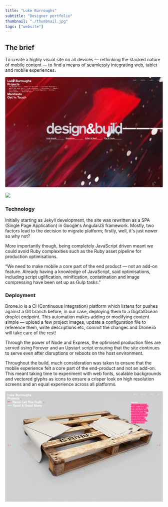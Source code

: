 ```yaml
---
title: "Luke Burroughs"
subtitle: "Designer portfolio"
thumbnail: "./thumbnail.jpg"
tags: ["website"]
---
```


## The brief
To create a highly visual site on all devices — rethinking the stacked nature of mobile content — to find a means of seamlessly integrating web, tablet and mobile experiences.

![](./1.png)

<div class="row">
  <div class="col-xs-12 col-md-6">

![](./2.png)

  </div>
  <div class="col-xs-12 col-md-6 first-xs last-md">

### Technology
Initially starting as Jekyll development, the site was rewritten as a SPA (Single Page Application) in Google's AngularJS framework. Mostly, two factors lead to the decision to migrate platform; firstly, well, it's just newer so why not?

More importantly though, being completely JavaScript driven meant we could avoid Ruby complexities such as the Ruby asset pipeline for production optimisations.

  </div>
</div>

&ldquo;We need to make mobile a core part of the end product — not an add-on feature. 
Already having a knowledge of JavaScript, said optimisations, including script uglification, minification, contatination and image compressing have been set up as Gulp tasks.&rdquo;

<div class="row">
  <div class="col-xs-12 col-md-6">

### Deployment

Drone.io is a CI (Continuous Integration) platform which listens for pushes against a Git branch before, in our case, deploying them to a DigitalOcean droplet endpoint. This automation makes adding or modifying content simple — upload a few project images, update a configuration file to reference them, write descriptions etc, commit the changes and Drone.io will take care of the rest!

Through the power of Node and Express, the optimised production files are served using Forever and an Upstart script ensuring that the site continues to serve even after disruptions or reboots on the host environment.

Throughout the build, much consideration was taken to ensure that the mobile experience felt a core part of the end-product and not an add-on. This meant taking time to experiment with web fonts, scalable backgrounds and vectored glyphs as icons to ensure a crisper look on high resolution screens and an equal experience across all platforms.

  </div>
  <div class="col-xs-12 col-md-6">

![](./3.png)

  </div>
</div>